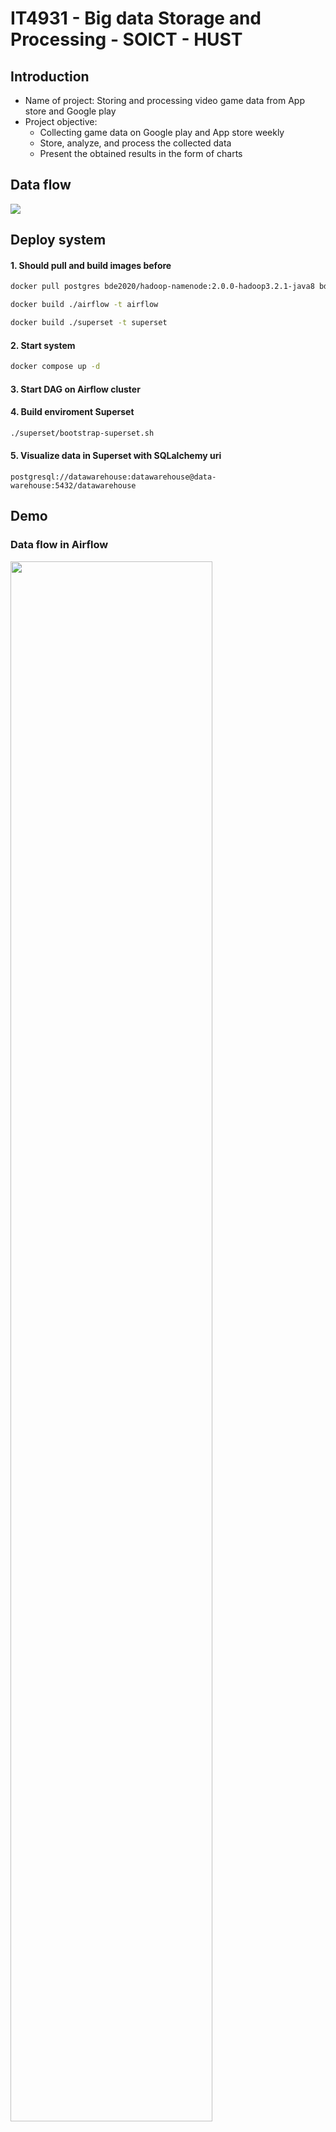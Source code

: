 # IT4931 - Big data Storage and Processing - SOICT - HUST

## Introduction
<ul>
  <li>Name of project: Storing and processing video game data from App store and Google play</li>
  <li>Project objective:
    <ul>
      <li>Collecting game data on Google play and App store weekly</li>
      <li>Store, analyze, and process the collected data</li>
      <li>Present the obtained results in the form of charts</li>
    </ul>
  </li>
</ul>

## Data flow
  <img src="https://github.com/Tran-Ngoc-Bao/Analyze_Game_data/blob/master/pictures/design/DataFlow.png">

## Deploy system
#### 1. Should pull and build images before
```sh
docker pull postgres bde2020/hadoop-namenode:2.0.0-hadoop3.2.1-java8 bde2020/hadoop-datanode:2.0.0-hadoop3.2.1-java8
```
```sh
docker build ./airflow -t airflow
```
```sh
docker build ./superset -t superset
```

#### 2. Start system
```sh
docker compose up -d
```

#### 3. Start DAG on Airflow cluster

#### 4. Build enviroment Superset
```sh
./superset/bootstrap-superset.sh
```
  
#### 5. Visualize data in Superset with SQLalchemy uri
```
postgresql://datawarehouse:datawarehouse@data-warehouse:5432/datawarehouse
```

## Demo
### Data flow in Airflow
<img style="width:80%" src="https://github.com/Tran-Ngoc-Bao/Analyze_Game_Data/blob/master/pictures/screenshot/airflow.jpeg">

### Data lake in HDFS
<img style="width:80%" src="https://github.com/Tran-Ngoc-Bao/Analyze_Game_Data/blob/master/pictures/screenshot/hdfs.jpeg">

### Top review company Google play
<img style="width:75%" src="https://github.com/Tran-Ngoc-Bao/Analyze_Game_Data/blob/master/pictures/output/reviews-company-google-play-tablet-09092024-2024-09-10T15-44-59.913Z.jpg">

### Top game genre App store
<img style="width:75%" src="https://github.com/Tran-Ngoc-Bao/Analyze_Game_Data/blob/master/pictures/output/classify-app-store-09092024-2024-09-10T15-37-01.306Z.jpg">

## Old version
<ul>
  <li><a href="https://github.com/Tran-Ngoc-Bao/Analyze_Game_data/blob/master/old_version/report/report.pdf">Report</a></li>
  <li><a href="https://github.com/Tran-Ngoc-Bao/Analyze_Game_data/blob/master/old_version/report/slide.pptx">Slide</a></li>
  <li><a href="https://github.com/Tran-Ngoc-Bao/Analyze_Game_data/blob/master/old_version/report/system-flow.png">Data flow</a></li>
  <li><a href="https://github.com/Tran-Ngoc-Bao/Analyze_Game_data/blob/master/old_version/report/VirtualMachine.png">System architecture</a></li>
  <li><a href="https://github.com/Tran-Ngoc-Bao/Analyze_Game_data/blob/master/old_version/report/screen-shots/">Output</a></li>
</ul>
